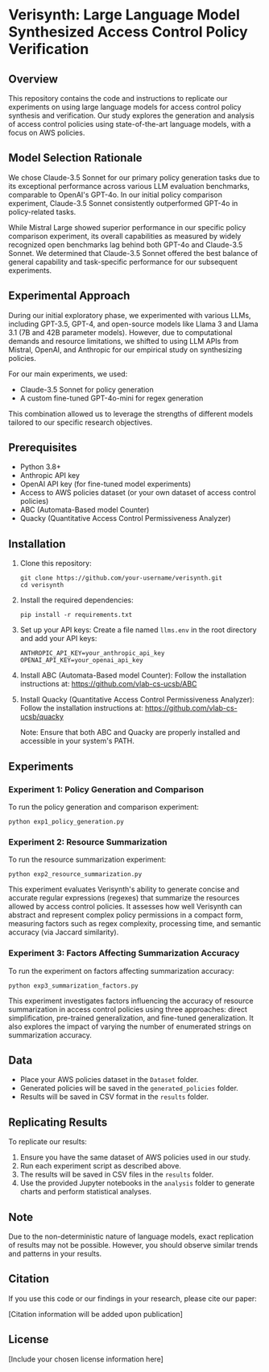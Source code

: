 # Verisynth: Large Language Model Synthesized Access Control Policy Verification

## Overview

This repository contains the code and instructions to replicate our experiments on using large language models for access control policy synthesis and verification. Our study explores the generation and analysis of access control policies using state-of-the-art language models, with a focus on AWS policies.

## Model Selection Rationale

We chose Claude-3.5 Sonnet for our primary policy generation tasks due to its exceptional performance across various LLM evaluation benchmarks, comparable to OpenAI's GPT-4o. In our initial policy comparison experiment, Claude-3.5 Sonnet consistently outperformed GPT-4o in policy-related tasks.

While Mistral Large showed superior performance in our specific policy comparison experiment, its overall capabilities as measured by widely recognized open benchmarks lag behind both GPT-4o and Claude-3.5 Sonnet. We determined that Claude-3.5 Sonnet offered the best balance of general capability and task-specific performance for our subsequent experiments.

## Experimental Approach

During our initial exploratory phase, we experimented with various LLMs, including GPT-3.5, GPT-4, and open-source models like Llama 3 and Llama 3.1 (7B and 42B parameter models). However, due to computational demands and resource limitations, we shifted to using LLM APIs from Mistral, OpenAI, and Anthropic for our empirical study on synthesizing policies.

For our main experiments, we used:
- Claude-3.5 Sonnet for policy generation
- A custom fine-tuned GPT-4o-mini for regex generation

This combination allowed us to leverage the strengths of different models tailored to our specific research objectives.

## Prerequisites

- Python 3.8+
- Anthropic API key
- OpenAI API key (for fine-tuned model experiments)
- Access to AWS policies dataset (or your own dataset of access control policies)
- ABC (Automata-Based model Counter)
- Quacky (Quantitative Access Control Permissiveness Analyzer)

## Installation

1. Clone this repository:
   ```
   git clone https://github.com/your-username/verisynth.git
   cd verisynth
   ```

2. Install the required dependencies:
   ```
   pip install -r requirements.txt
   ```

3. Set up your API keys:
   Create a file named `llms.env` in the root directory and add your API keys:
   ```
   ANTHROPIC_API_KEY=your_anthropic_api_key
   OPENAI_API_KEY=your_openai_api_key
   ```

4. Install ABC (Automata-Based model Counter):
   Follow the installation instructions at:
   https://github.com/vlab-cs-ucsb/ABC

5. Install Quacky (Quantitative Access Control Permissiveness Analyzer):
   Follow the installation instructions at:
   https://github.com/vlab-cs-ucsb/quacky

   Note: Ensure that both ABC and Quacky are properly installed and accessible in your system's PATH.

## Experiments

### Experiment 1: Policy Generation and Comparison

To run the policy generation and comparison experiment:

```
python exp1_policy_generation.py
```

### Experiment 2: Resource Summarization

To run the resource summarization experiment:

```
python exp2_resource_summarization.py
```

This experiment evaluates Verisynth's ability to generate concise and accurate regular expressions (regexes) that summarize the resources allowed by access control policies. It assesses how well Verisynth can abstract and represent complex policy permissions in a compact form, measuring factors such as regex complexity, processing time, and semantic accuracy (via Jaccard similarity).

### Experiment 3: Factors Affecting Summarization Accuracy

To run the experiment on factors affecting summarization accuracy:

```
python exp3_summarization_factors.py
```

This experiment investigates factors influencing the accuracy of resource summarization in access control policies using three approaches: direct simplification, pre-trained generalization, and fine-tuned generalization. It also explores the impact of varying the number of enumerated strings on summarization accuracy.

## Data

- Place your AWS policies dataset in the `Dataset` folder.
- Generated policies will be saved in the `generated_policies` folder.
- Results will be saved in CSV format in the `results` folder.

## Replicating Results

To replicate our results:

1. Ensure you have the same dataset of AWS policies used in our study.
2. Run each experiment script as described above.
3. The results will be saved in CSV files in the `results` folder.
4. Use the provided Jupyter notebooks in the `analysis` folder to generate charts and perform statistical analyses.

## Note

Due to the non-deterministic nature of language models, exact replication of results may not be possible. However, you should observe similar trends and patterns in your results.

## Citation

If you use this code or our findings in your research, please cite our paper:

[Citation information will be added upon publication]

## License

[Include your chosen license information here]
```

